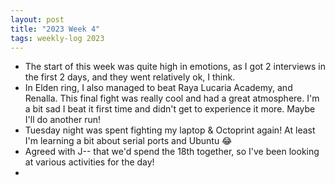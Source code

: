 ```yaml
---
layout: post
title: "2023 Week 4"
tags: weekly-log 2023
---
```


- The start of this week was quite high in emotions, as I got 2 interviews in the first 2 days, and they went relatively ok, I think.
- In Elden ring, I also managed to beat Raya Lucaria Academy, and Renalla. This final fight was really cool and had a great atmosphere. I'm a bit sad I beat it first time and didn't get to experience it more. Maybe I'll do another run! 
- Tuesday night was spent fighting my laptop & Octoprint again! At least I'm learning a bit about serial ports and Ubuntu 😂
- Agreed with J-- that we'd spend the 18th together, so I've been looking at various activities for the day!
- 
